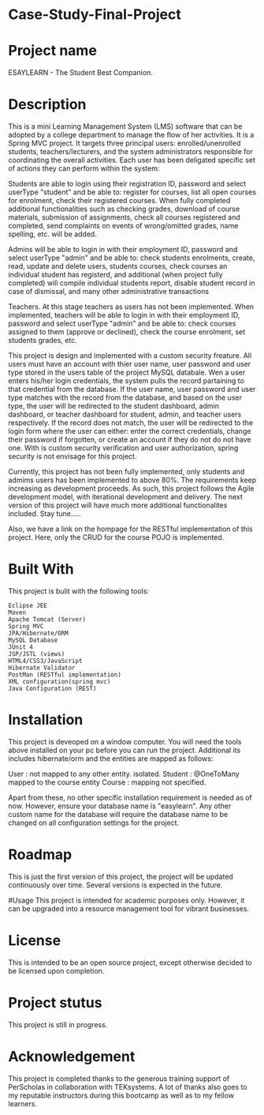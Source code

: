 # Case-Study-Final-Project

# Project name

ESAYLEARN - The Student Best Companion.

# Description

This is a mini Learning Management System (LMS) software that can be adopted by a college department to manage
the flow of her activities. It is a Spring MVC project. It targets three principal users: enrolled/unenrolled students, teachers/lecturers, 
and the system administrators responsible for coordinating the overall activities. Each user has been deligated 
specific set of actions they can perform within the system:

Students are able to login using their registration ID, password and select userType "student" and be able to:
register for courses, list all open courses for enrolment, check their registered courses. When fully completed additional functionalities such
as checking grades, download of course materials, submission of assignments, check all courses registered and completed,
send complaints on events of wrong/omitted grades, name spelling, etc. will be added.


Admins will be able to login in with their employment ID, password and select userType "admin" and be able to:
check students enrolments, create, read, update and delete users, students courses, check courses an individual student has registerd,
and additional (when project fully completed) will compile individual students report, disable student record in case
of dismissal, and many other administrative transactions

Teachers. At this stage teachers as users has not been implemented. When implemented, teachers will be able to login in with their employment ID,
 password and select userType "admin" and be able to: check courses assigned to them (approve or declined), check the course enrolment, set students grades, etc.

This project is design and implemented with a custom security freature. All users must have an account with thier user name, user password and user type stored
in the users table of the project MySQL databale. Wen a user enters his/her login credentials, the system pulls the record partaining to that credential from 
the database. If the user name, user password and user type matches with the record from the database, and based on the user type, the user will be redirected
to the student dashboard, admin dashboard, or teacher dashboard for student, admin, and teacher users respectively. If the record does not match, the user will
be redirected to the login form where the user can either: enter the correct credentials, change their password if forgotten, or create an account if they do not
do not have one. With is custom security verification and user authorization, spring security is not envisage for this project.

Currently, this project has not been fully implemented, only students and admims users has been implemented to above 80%. The requirements keep increasing
as development proceeds. As such, this project follows the Agile development model, with iterational development and delivery. The next version of this project
will have much more additional functionalites included. Stay tune.....

Also, we have a link on the hompage for the RESTful implementation of this project. Here, only the CRUD for the course POJO is implemented.


# Built With
This project is bulit with the following tools:

	
	Eclipse JEE
	Maven
	Apache Tomcat (Server)
	Spring MVC
	JPA/Hibernate/ORM
	MySQL Database
	JUnit 4
	JSP/JSTL (views)
	HTML4/CSS3/JavaScript
	Hibernate Validator
	PostMan (RESTful implementation)
	XML configuration(spring mvc)
	Java Configuration (REST)


# Installation

This project is deveoped on a window computer. You will need the tools above installed on your pc before you can run the project.
Additional its includes hibernate/orm and the entities are mapped as follows:

User : not mapped to any other entity. isolated.
Student : @OneToMany mapped to the course entity
Course : mapping not specified.

Apart from these, no other specific installation requirement is needed as of now. However, ensure your database name is "easylearn". 
Any other custom name for the database will require the database name to be changed on all configuration settings for the project.


# Roadmap
This is just the first version of this project, the project will be updated continuously over time. Several versions is expected in the future.


#Usage
This project is intended for academic purposes only. However, it can be upgraded into a resource management tool for vibrant businesses.


# License
This is intended to be an open source project, except otherwise decided to be licensed upon completion.


# Project stutus

This project is still in progress.


# Acknowledgement

This project is completed thanks to the generous training support of PerScholas in collaboration with TEKsystems.
A lot of thanks also goes to my reputable instructors during this bootcamp as well as to my fellow learners.
